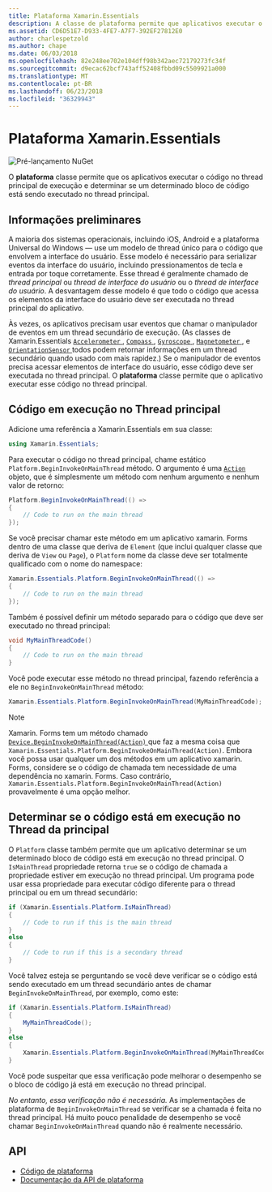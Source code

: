 ```yaml
---
title: Plataforma Xamarin.Essentials
description: A classe de plataforma permite que aplicativos executar o código no thread de execução principal.
ms.assetid: CD6D51E7-D933-4FE7-A7F7-392EF27812E0
author: charlespetzold
ms.author: chape
ms.date: 06/03/2018
ms.openlocfilehash: 82e248ee702e104dff98b342aec72179273fc34f
ms.sourcegitcommit: d9ecac62bcf743aff52408fbbd09c5509921a000
ms.translationtype: MT
ms.contentlocale: pt-BR
ms.lasthandoff: 06/23/2018
ms.locfileid: "36329943"
---
```

# <a name="xamarinessentials-platform"></a>Plataforma Xamarin.Essentials

![Pré-lançamento NuGet](~/media/shared/pre-release.png)

O **plataforma** classe permite que os aplicativos executar o código no thread principal de execução e determinar se um determinado bloco de código está sendo executado no thread principal.

## <a name="background"></a>Informações preliminares

A maioria dos sistemas operacionais, incluindo iOS, Android e a plataforma Universal do Windows — use um modelo de thread único para o código que envolvem a interface do usuário. Esse modelo é necessário para serializar eventos da interface do usuário, incluindo pressionamentos de tecla e entrada por toque corretamente. Esse thread é geralmente chamado de _thread principal_ ou _thread de interface do usuário_ ou o _thread de interface do usuário_. A desvantagem desse modelo é que todo o código que acessa os elementos da interface do usuário deve ser executada no thread principal do aplicativo. 

Às vezes, os aplicativos precisam usar eventos que chamar o manipulador de eventos em um thread secundário de execução. (As classes de Xamarin.Essentials [ `Accelerometer` ](accelerometer.md), [ `Compass` ](compass.md), [ `Gyroscope` ](gyroscope.md), [ `Magnetometer` ](magnetometer.md), e [ `OrientationSensor` ](orientation-sensor.md) todos podem retornar informações em um thread secundário quando usado com mais rapidez.) Se o manipulador de eventos precisa acessar elementos de interface do usuário, esse código deve ser executada no thread principal. O **plataforma** classe permite que o aplicativo executar esse código no thread principal.

## <a name="running-code-on-the-main-thread"></a>Código em execução no Thread principal

Adicione uma referência a Xamarin.Essentials em sua classe:

```csharp
using Xamarin.Essentials;
```

Para executar o código no thread principal, chame estático `Platform.BeginInvokeOnMainThread` método. O argumento é uma [ `Action` ](xref:System.Action) objeto, que é simplesmente um método com nenhum argumento e nenhum valor de retorno:

```csharp
Platform.BeginInvokeOnMainThread(() =>
{
    // Code to run on the main thread
});
```

Se você precisar chamar este método em um aplicativo xamarin. Forms dentro de uma classe que deriva de `Element` (que inclui qualquer classe que deriva de `View` ou `Page`), o `Platform` nome da classe deve ser totalmente qualificado com o nome do namespace:

```csharp
Xamarin.Essentials.Platform.BeginInvokeOnMainThread(() =>
{
    // Code to run on the main thread
});
```

Também é possível definir um método separado para o código que deve ser executado no thread principal:

```csharp
void MyMainThreadCode()
{
    // Code to run on the main thread
}
```

Você pode executar esse método no thread principal, fazendo referência a ele no `BeginInvokeOnMainThread` método:

```csharp
Xamarin.Essentials.Platform.BeginInvokeOnMainThread(MyMainThreadCode);
```

> [!NOTE]
> Xamarin. Forms tem um método chamado [ `Device.BeginInvokeOnMainThread(Action)` ](https://docs.microsoft.com/dotnet/api/xamarin.forms.device.begininvokeonmainthread) que faz a mesma coisa que `Xamarin.Essentials.Platform.BeginInvokeOnMainThread(Action)`. Embora você possa usar qualquer um dos métodos em um aplicativo xamarin. Forms, considere se o código de chamada tem necessidade de uma dependência no xamarin. Forms. Caso contrário, `Xamarin.Essentials.Platform.BeginInvokeOnMainThread(Action)` provavelmente é uma opção melhor.

## <a name="determining-if-code-is-running-on-the-main-thread"></a>Determinar se o código está em execução no Thread da principal

O `Platform` classe também permite que um aplicativo determinar se um determinado bloco de código está em execução no thread principal. O `IsMainThread` propriedade retorna `true` se o código de chamada a propriedade estiver em execução no thread principal. Um programa pode usar essa propriedade para executar código diferente para o thread principal ou em um thread secundário:

```csharp
if (Xamarin.Essentials.Platform.IsMainThread)
{
    // Code to run if this is the main thread
}
else
{
    // Code to run if this is a secondary thread
}
```

Você talvez esteja se perguntando se você deve verificar se o código está sendo executado em um thread secundário antes de chamar `BeginInvokeOnMainThread`, por exemplo, como este:

```csharp
if (Xamarin.Essentials.Platform.IsMainThread)
{
    MyMainThreadCode();
}
else
{
    Xamarin.Essentials.Platform.BeginInvokeOnMainThread(MyMainThreadCode);
}
```

Você pode suspeitar que essa verificação pode melhorar o desempenho se o bloco de código já está em execução no thread principal.

_No entanto, essa verificação não é necessária._ As implementações de plataforma de `BeginInvokeOnMainThread` se verificar se a chamada é feita no thread principal. Há muito pouco penalidade de desempenho se você chamar `BeginInvokeOnMainThread` quando não é realmente necessário.

## <a name="api"></a>API

- [Código de plataforma](https://github.com/xamarin/Essentials/tree/master/Xamarin.Essentials/Platform)
- [Documentação da API de plataforma](xref:Xamarin.Essentials.Platform)
